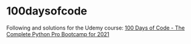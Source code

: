 # 100daysofcode
Following and solutions for the Udemy course:
[100 Days of Code - The Complete Python Pro Bootcamp for 2021](https://www.udemy.com/course/100-days-of-code/)
